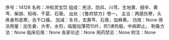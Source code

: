 序号：14126
名称：冲和灵宝饮
组成：羌活、防风、川芎、生地黄、细辛、黄芩、柴胡、知母、干葛、石膏。
出处：《鲁府禁方》卷一。
主治：两感伤寒，头疼身热恶寒，舌干口燥。
加减：冬月，去黄芩、石膏，加麻黄。
功效：None
用法用量：加生姜、大枣，水煎，临服加薄荷10片，煎1沸热服，中病即止。
制备方法：None
临床应用：None
各家论述：None
用药禁忌：None
附注：None
